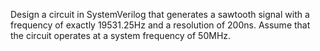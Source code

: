 Design a circuit in SystemVerilog that generates a sawtooth signal with a frequency of
exactly 19531.25Hz and a resolution of 200ns. Assume that the circuit operates at a system
frequency of 50MHz. 
